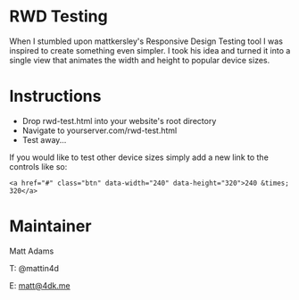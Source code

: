 RWD Testing
==================
When I stumbled upon mattkersley's Responsive Design Testing tool I was inspired to create something even simpler. I took his idea and turned it into a single view that animates the width and height to popular device sizes.

Instructions
==================
+ Drop rwd-test.html into your website's root directory
+ Navigate to yourserver.com/rwd-test.html
+ Test away...

If you would like to test other device sizes simply add a new link to the controls like so:

	<a href="#" class="btn" data-width="240" data-height="320">240 &times; 320</a>

Maintainer
==================
Matt Adams

T: @mattin4d

E: matt@4dk.me
